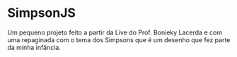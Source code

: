 # SimpsonJS
Um pequeno projeto feito a partir da Live do Prof. Bonieky Lacerda e com uma repaginada com o tema dos Simpsons que é um desenho que fez parte da minha infância. 
